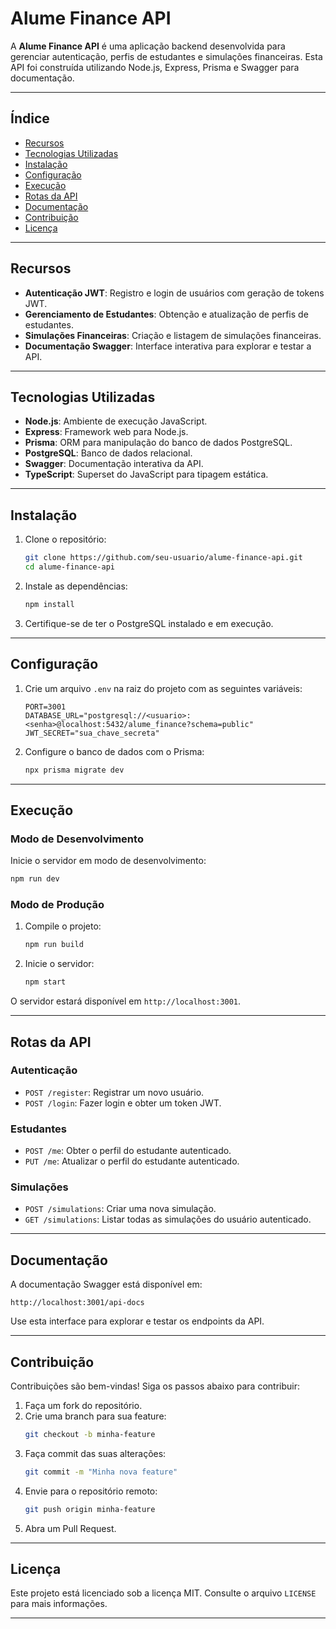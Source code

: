 # **Alume Finance API**

A **Alume Finance API** é uma aplicação backend desenvolvida para gerenciar autenticação, perfis de estudantes e simulações financeiras. Esta API foi construída utilizando Node.js, Express, Prisma e Swagger para documentação.

---

## **Índice**
- [Recursos](#recursos)
- [Tecnologias Utilizadas](#tecnologias-utilizadas)
- [Instalação](#instalação)
- [Configuração](#configuração)
- [Execução](#execução)
- [Rotas da API](#rotas-da-api)
- [Documentação](#documentação)
- [Contribuição](#contribuição)
- [Licença](#licença)

---

## **Recursos**
- **Autenticação JWT**: Registro e login de usuários com geração de tokens JWT.
- **Gerenciamento de Estudantes**: Obtenção e atualização de perfis de estudantes.
- **Simulações Financeiras**: Criação e listagem de simulações financeiras.
- **Documentação Swagger**: Interface interativa para explorar e testar a API.

---

## **Tecnologias Utilizadas**
- **Node.js**: Ambiente de execução JavaScript.
- **Express**: Framework web para Node.js.
- **Prisma**: ORM para manipulação do banco de dados PostgreSQL.
- **PostgreSQL**: Banco de dados relacional.
- **Swagger**: Documentação interativa da API.
- **TypeScript**: Superset do JavaScript para tipagem estática.

---

## **Instalação**

1. Clone o repositório:
   ```bash
   git clone https://github.com/seu-usuario/alume-finance-api.git
   cd alume-finance-api
   ```

2. Instale as dependências:
   ```bash
   npm install
   ```

3. Certifique-se de ter o PostgreSQL instalado e em execução.

---

## **Configuração**

1. Crie um arquivo `.env` na raiz do projeto com as seguintes variáveis:
   ```env
   PORT=3001
   DATABASE_URL="postgresql://<usuario>:<senha>@localhost:5432/alume_finance?schema=public"
   JWT_SECRET="sua_chave_secreta"
   ```

2. Configure o banco de dados com o Prisma:
   ```bash
   npx prisma migrate dev
   ```

---

## **Execução**

### **Modo de Desenvolvimento**
Inicie o servidor em modo de desenvolvimento:
```bash
npm run dev
```

### **Modo de Produção**
1. Compile o projeto:
   ```bash
   npm run build
   ```

2. Inicie o servidor:
   ```bash
   npm start
   ```

O servidor estará disponível em `http://localhost:3001`.

---

## **Rotas da API**

### **Autenticação**
- `POST /register`: Registrar um novo usuário.
- `POST /login`: Fazer login e obter um token JWT.

### **Estudantes**
- `POST /me`: Obter o perfil do estudante autenticado.
- `PUT /me`: Atualizar o perfil do estudante autenticado.

### **Simulações**
- `POST /simulations`: Criar uma nova simulação.
- `GET /simulations`: Listar todas as simulações do usuário autenticado.

---

## **Documentação**

A documentação Swagger está disponível em:
```
http://localhost:3001/api-docs
```

Use esta interface para explorar e testar os endpoints da API.

---

## **Contribuição**

Contribuições são bem-vindas! Siga os passos abaixo para contribuir:

1. Faça um fork do repositório.
2. Crie uma branch para sua feature:
   ```bash
   git checkout -b minha-feature
   ```
3. Faça commit das suas alterações:
   ```bash
   git commit -m "Minha nova feature"
   ```
4. Envie para o repositório remoto:
   ```bash
   git push origin minha-feature
   ```
5. Abra um Pull Request.

---

## **Licença**

Este projeto está licenciado sob a licença MIT. Consulte o arquivo `LICENSE` para mais informações.

---